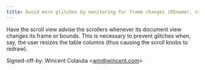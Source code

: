 ```yaml
---
title: Avoid more glitches by monitoring for frame changes (REnamer, c4bdee5)
---
```


Have the scroll view advise the scrollers whenever its document view changes its frame or bounds. This is necessary to prevent glitches when, say, the user resizes the table columns (thus causing the scroll knobs to redraw).

Signed-off-by: Wincent Colaiuta &lt;win@wincent.com&gt;
